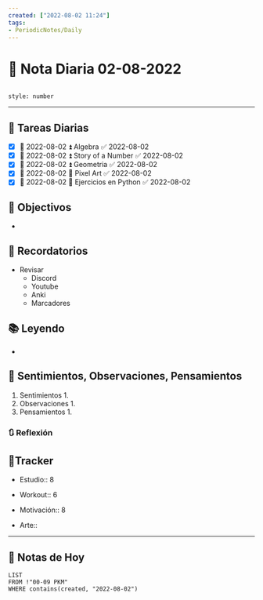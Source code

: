```yaml
---
created: ["2022-08-02 11:24"]
tags:
- PeriodicNotes/Daily
---
```


# 📅 Nota Diaria  02-08-2022
```toc

style: number

```

---
## 🔷 Tareas Diarias
- [x] 📅 2022-08-02 ⏫ Algebra ✅ 2022-08-02
- [x] 📅 2022-08-02 ⏫ Story of a Number ✅ 2022-08-02
- [x] 📅 2022-08-02 ⏫ Geometria ✅ 2022-08-02
- [x] 📅 2022-08-02 🔼 Pixel Art ✅ 2022-08-02
- [x] 📅 2022-08-02 🔽 Ejercicios en Python ✅ 2022-08-02

## 🎯 Objectivos
- 
## 📕 Recordatorios
- Revisar
	- Discord
	- Youtube
	- Anki
	- Marcadores
## 📚 Leyendo
- 
## 💬 Sentimientos, Observaciones, Pensamientos 
1. Sentimientos
	1. 
2. Observaciones
	1. 
3. Pensamientos
	1. 
### 🔃 Reflexión

## 🔷Tracker

- Estudio:: 8

- Workout:: 6

- Motivación:: 8

- Arte::
---

## 📅 Notas de Hoy
```dataview
LIST 
FROM !"00-09 PKM" 
WHERE contains(created, "2022-08-02")
```